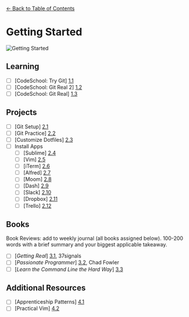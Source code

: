 [← Back to Table of Contents](/curriculum/)

# Getting Started

![Getting Started](http://33.media.tumblr.com/37e95b906cfa37b4b9971e3ed422f413/tumblr_mypz84XK191rlntwpo1_r1_500.gif)

## Learning
- [ ] [CodeSchool: Try Git] [1.1]
- [ ] [CodeSchool: Git Real 2] [1.2]
- [ ] [CodeSchool: Git Real] [1.3]

[1.1]: http://www.codeschool.com/courses/try-git
[1.2]: https://www.codeschool.com/courses/git-real-2
[1.3]: http://www.codeschool.com/courses/git-real

## Projects
- [ ] [Git Setup] [2.1]
- [ ] [Git Practice] [2.2]
- [ ] [Customize Dotfiles] [2.3]
- [ ] Install Apps
	- [ ] [Sublime] [2.4]
	- [ ] [Vim] [2.5]
	- [ ] [iTerm] [2.6]
	- [ ] [Alfred] [2.7]
	- [ ] [Moom] [2.8]
	- [ ] [Dash] [2.9]
	- [ ] [Slack] [2.10]
	- [ ] [Dropbox] [2.11]
	- [ ] [Trello] [2.12]

[2.1]: ../project-git-setup.md
[2.2]: ../project-more-git.md
[2.3]: https://dotfiles.github.io/
[2.4]: http://www.sublimetext.com/
[2.5]: http://www.vim.org/
[2.6]: http://iterm2.com/
[2.7]: http://www.alfredapp.com/
[2.8]: http://manytricks.com/moom/
[2.9]: http://kapeli.com/dash
[2.10]: https://slack.com/
[2.11]: https://www.dropbox.com
[2.12]: https://trello.com/
 

## Books
Book Reviews: add to weekly journal (all books assigned below). 100-200 words with a brief summary and your biggest applicable takeaway.

- [ ] [*Getting Real*] [3.1], 37signals
- [ ] [*Passionate Programmer*] [3.2], Chad Fowler
- [ ] [*Learn the Command Line the Hard Way*] [3.3]

[3.1]: http://gettingreal.37signals.com/
[3.2]: http://www.amazon.com/The-Passionate-Programmer-Remarkable-Development/dp/1934356344
[3.3]: http://cli.learncodethehardway.org/book/

## Additional Resources

- [ ] [Apprenticeship Patterns] [4.1]
- [ ] [Practical Vim] [4.2]

[4.1]: http://chimera.labs.oreilly.com/books/1234000001813/index.html
[4.2]: http://www.amazon.com/Practical-Vim-Thought-Pragmatic-Programmers/dp/1934356980
